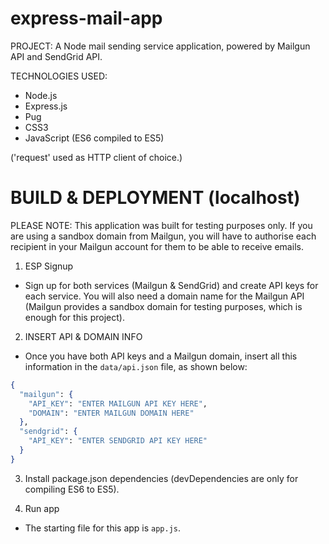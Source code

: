# express-mail-app

PROJECT: A Node mail sending service application, powered by Mailgun API and SendGrid API.

TECHNOLOGIES USED:
- Node.js
- Express.js
- Pug
- CSS3
- JavaScript (ES6 compiled to ES5)

('request' used as HTTP client of choice.)

# BUILD & DEPLOYMENT (localhost)

PLEASE NOTE: This application was built for testing purposes only. If you are using a sandbox domain from Mailgun, you will have to authorise each recipient in your Mailgun account for them to be able to receive emails.

1. ESP Signup
- Sign up for both services (Mailgun & SendGrid) and create API keys for each service. You will also need a domain name for the Mailgun API (Mailgun provides a sandbox domain for testing purposes, which is enough for this project).

2. INSERT API & DOMAIN INFO
- Once you have both API keys and a Mailgun domain, insert all this information in the `data/api.json` file, as shown below:

```elixir
{
  "mailgun": {
    "API_KEY": "ENTER MAILGUN API KEY HERE",
    "DOMAIN": "ENTER MAILGUN DOMAIN HERE"
  },
  "sendgrid": {
    "API_KEY": "ENTER SENDGRID API KEY HERE"
  }
}
```

3. Install package.json dependencies (devDependencies are only for compiling ES6 to ES5).

4. Run app
- The starting file for this app is `app.js`.
